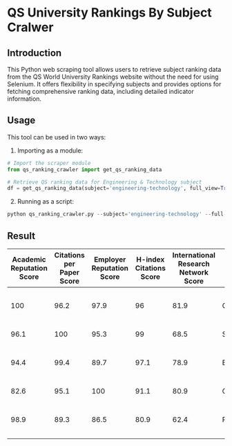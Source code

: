 # QS University Rankings By Subject Cralwer

## Introduction
This Python web scraping tool allows users to retrieve subject ranking data from the QS World University Rankings website without the need for using Selenium. It offers flexibility in specifying subjects and provides options for fetching comprehensive ranking data, including detailed indicator information.


## Usage
This tool can be used in two ways:

1. Importing as a module:

```python
# Import the scraper module
from qs_ranking_crawler import get_qs_ranking_data

# Retrieve QS ranking data for Engineering & Technology subject
df = get_qs_ranking_data(subject='engineering-technology', full_view=True)
```

2. Running as a script:
```python
python qs_ranking_crawler.py --subject='engineering-technology' --full-view      
```

## Result

| Academic Reputation Score | Citations per Paper Score | Employer Reputation Score | H-index Citations Score | International Research Network Score | city      | country       | overall_score | rank | rank_display | region       | title                                     |
|--------------------------|---------------------------|---------------------------|-------------------------|---------------------------------------|-----------|---------------|---------------|------|--------------|--------------|-------------------------------------------|
| 100                      | 96.2                      | 97.9                      | 96                      | 81.9                                  | Cambridge | United States | 96.8          | 1    | 1            | North America | Massachusetts Institute of Technology (MIT) |
| 96.1                     | 100                       | 95.3                      | 99                      | 68.5                                  | Stanford  | United States | 93.8          | 2    | 2            | North America | Stanford University                        |
| 94.4                     | 99.4                      | 89.7                      | 97.1                    | 78.9                                  | Berkeley  | United States | 92.2          | 5    | 5            | North America | University of California, Berkeley (UCB)   |
| 82.6                     | 95.1                      | 100                       | 91.1                    | 80.9                                  | Cambridge | United States | 89.8          | 8    | 8            | North America | Harvard University                         |
| 98.9                     | 89.3                      | 86.5                      | 80.9                    | 62.4                                  | Pasadena  | United States | 88.8          | 9    | 9            | North America | California Institute of Technology (Caltech) |


